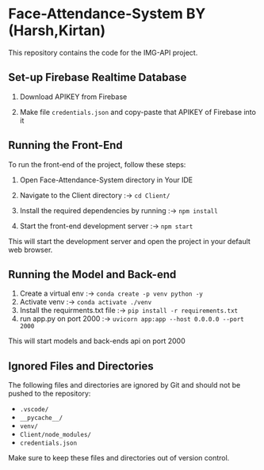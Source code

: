 # Face-Attendance-System BY (Harsh,Kirtan)

This repository contains the code for the IMG-API project.

## Set-up Firebase Realtime Database  

1. Download APIKEY from Firebase

2. Make file `credentials.json` and copy-paste that APIKEY of Firebase into it

## Running the Front-End

To run the front-end of the project, follow these steps:

1. Open Face-Attendance-System directory in Your IDE

2. Navigate to the Client directory :-> `cd Client/`

3. Install the required dependencies by running :-> `npm install`

4. Start the front-end development server :-> `npm start`

This will start the development server and open the project in your default web browser.

## Running the Model and Back-end

1. Create a virtual env :-> `conda create -p venv python -y`
2. Activate venv :-> `conda activate ./venv`
3. Install the requirments.txt file :-> `pip install -r requirements.txt`
4. run app.py on port 2000 :-> `uvicorn app:app --host 0.0.0.0 --port 2000`

This will start models and back-ends api on port 2000

## Ignored Files and Directories

The following files and directories are ignored by Git and should not be pushed to the repository:

- `.vscode/`
- `__pycache__/`
- `venv/`
- `Client/node_modules/`
- `credentials.json`

Make sure to keep these files and directories out of version control.





